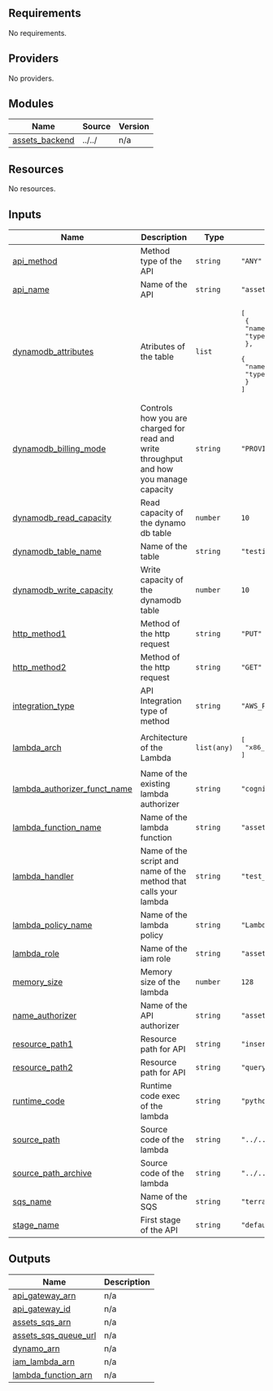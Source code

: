 <!-- BEGIN_TF_DOCS -->
## Requirements

No requirements.

## Providers

No providers.

## Modules

| Name | Source | Version |
|------|--------|---------|
| <a name="module_assets_backend"></a> [assets\_backend](#module\_assets\_backend) | ../../ | n/a |

## Resources

No resources.

## Inputs

| Name | Description | Type | Default | Required |
|------|-------------|------|---------|:--------:|
| <a name="input_api_method"></a> [api\_method](#input\_api\_method) | Method type of the API | `string` | `"ANY"` | no |
| <a name="input_api_name"></a> [api\_name](#input\_api\_name) | Name of the API | `string` | `"assets_api_backend_testAPI"` | no |
| <a name="input_dynamodb_attributes"></a> [dynamodb\_attributes](#input\_dynamodb\_attributes) | Atributes of the table | `list` | <pre>[<br>  {<br>    "name": "IotMachine",<br>    "type": "S"<br>  },<br>  {<br>    "name": "NumberOfRequest",<br>    "type": "S"<br>  }<br>]</pre> | no |
| <a name="input_dynamodb_billing_mode"></a> [dynamodb\_billing\_mode](#input\_dynamodb\_billing\_mode) | Controls how you are charged for read and write throughput and how you manage capacity | `string` | `"PROVISIONED"` | no |
| <a name="input_dynamodb_read_capacity"></a> [dynamodb\_read\_capacity](#input\_dynamodb\_read\_capacity) | Read capacity of the dynamo db table | `number` | `10` | no |
| <a name="input_dynamodb_table_name"></a> [dynamodb\_table\_name](#input\_dynamodb\_table\_name) | Name of the table | `string` | `"testing-assets-table-tf"` | no |
| <a name="input_dynamodb_write_capacity"></a> [dynamodb\_write\_capacity](#input\_dynamodb\_write\_capacity) | Write capacity of the dynamodb table | `number` | `10` | no |
| <a name="input_http_method1"></a> [http\_method1](#input\_http\_method1) | Method of the http request | `string` | `"PUT"` | no |
| <a name="input_http_method2"></a> [http\_method2](#input\_http\_method2) | Method of the http request | `string` | `"GET"` | no |
| <a name="input_integration_type"></a> [integration\_type](#input\_integration\_type) | API Integration type of method | `string` | `"AWS_PROXY"` | no |
| <a name="input_lambda_arch"></a> [lambda\_arch](#input\_lambda\_arch) | Architecture of the Lambda | `list(any)` | <pre>[<br>  "x86_64"<br>]</pre> | no |
| <a name="input_lambda_authorizer_funct_name"></a> [lambda\_authorizer\_funct\_name](#input\_lambda\_authorizer\_funct\_name) | Name of the existing lambda authorizer | `string` | `"cognito-lambda-authorizer"` | no |
| <a name="input_lambda_function_name"></a> [lambda\_function\_name](#input\_lambda\_function\_name) | Name of the lambda function | `string` | `"assets_api_backend_test"` | no |
| <a name="input_lambda_handler"></a> [lambda\_handler](#input\_lambda\_handler) | Name of the script and name of the method that calls your lambda | `string` | `"test_lambda.lambda_handler"` | no |
| <a name="input_lambda_policy_name"></a> [lambda\_policy\_name](#input\_lambda\_policy\_name) | Name of the lambda policy | `string` | `"Lambda_assets_backend_test"` | no |
| <a name="input_lambda_role"></a> [lambda\_role](#input\_lambda\_role) | Name of the iam role | `string` | `"assets_api_backend_testrole"` | no |
| <a name="input_memory_size"></a> [memory\_size](#input\_memory\_size) | Memory size of the lambda | `number` | `128` | no |
| <a name="input_name_authorizer"></a> [name\_authorizer](#input\_name\_authorizer) | Name of the API authorizer | `string` | `"assets_authorizer"` | no |
| <a name="input_resource_path1"></a> [resource\_path1](#input\_resource\_path1) | Resource path for API | `string` | `"insert_data"` | no |
| <a name="input_resource_path2"></a> [resource\_path2](#input\_resource\_path2) | Resource path for API | `string` | `"query"` | no |
| <a name="input_runtime_code"></a> [runtime\_code](#input\_runtime\_code) | Runtime code exec of the lambda | `string` | `"python3.8"` | no |
| <a name="input_source_path"></a> [source\_path](#input\_source\_path) | Source code of the lambda | `string` | `"../../test_lambda.py"` | no |
| <a name="input_source_path_archive"></a> [source\_path\_archive](#input\_source\_path\_archive) | Source code of the lambda | `string` | `"../../test_lambda.py.zip"` | no |
| <a name="input_sqs_name"></a> [sqs\_name](#input\_sqs\_name) | Name of the SQS | `string` | `"terraform-example-queue"` | no |
| <a name="input_stage_name"></a> [stage\_name](#input\_stage\_name) | First stage of the API | `string` | `"default"` | no |

## Outputs

| Name | Description |
|------|-------------|
| <a name="output_api_gateway_arn"></a> [api\_gateway\_arn](#output\_api\_gateway\_arn) | n/a |
| <a name="output_api_gateway_id"></a> [api\_gateway\_id](#output\_api\_gateway\_id) | n/a |
| <a name="output_assets_sqs_arn"></a> [assets\_sqs\_arn](#output\_assets\_sqs\_arn) | n/a |
| <a name="output_assets_sqs_queue_url"></a> [assets\_sqs\_queue\_url](#output\_assets\_sqs\_queue\_url) | n/a |
| <a name="output_dynamo_arn"></a> [dynamo\_arn](#output\_dynamo\_arn) | n/a |
| <a name="output_iam_lambda_arn"></a> [iam\_lambda\_arn](#output\_iam\_lambda\_arn) | n/a |
| <a name="output_lambda_function_arn"></a> [lambda\_function\_arn](#output\_lambda\_function\_arn) | n/a |
<!-- END_TF_DOCS -->